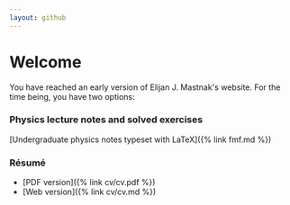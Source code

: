 ```yaml
---
layout: github
---
```

# Welcome
You have reached an early version of Elijan J. Mastnak's website. For the time being, you have two options:

### Physics lecture notes and solved exercises
[Undergraduate physics notes typeset with LaTeX]({% link fmf.md %})

### Résumé
- [PDF version]({% link cv/cv.pdf %})
- [Web version]({% link cv/cv.md %}) 
